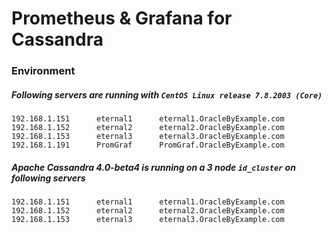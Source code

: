# Prometheus & Grafana for Cassandra

### Environment

##### Following servers are running with ` CentOS Linux release 7.8.2003 (Core) ` <br>
```
192.168.1.151      eternal1      eternal1.OracleByExample.com
192.168.1.152      eternal2      eternal2.OracleByExample.com
192.168.1.153      eternal3      eternal3.OracleByExample.com
192.168.1.191      PromGraf      PromGraf.OracleByExample.com
```

##### Apache Cassandra 4.0-beta4 is running on a 3 node ` id_cluster ` on following servers <br>
```
192.168.1.151      eternal1      eternal1.OracleByExample.com
192.168.1.152      eternal2      eternal2.OracleByExample.com
192.168.1.153      eternal3      eternal3.OracleByExample.com
```
